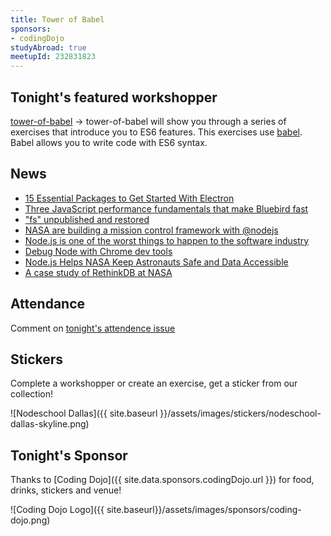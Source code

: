 ```yaml
---
title: Tower of Babel
sponsors:
- codingDojo
studyAbroad: true
meetupId: 232831823
---
```


## Tonight's featured workshopper

[tower-of-babel](https://github.com/yosuke-furukawa/tower-of-babel) → tower-of-babel will show you through a series of exercises that introduce you to ES6 features. This exercises use [babel](http://babeljs.io/). Babel allows you to write code with ES6 syntax.

## News

- [15 Essential Packages to Get Started With Electron](https://nodesource.com/blog/fifteen-essential-packages-to-get-started-with-electron/)
- [Three JavaScript performance fundamentals that make Bluebird fast](https://reaktor.com/blog/javascript-performance-fundamentals-make-bluebird-fast/)
- ["fs" unpublished and restored](http://status.npmjs.org/incidents/dw8cr1lwxkcr)
- [NASA are building a mission control framework with @nodejs](https://twitter.com/jwrnr/status/768390774803271680)
- [Node.js is one of the worst things to happen to the software industry](https://news.ycombinator.com/item?id=12338365)
- [Debug Node with Chrome dev tools](https://www.reddit.com/r/node/comments/4yoane/in_case_you_have_missed_it_node_v630_came_out/)
- [Node.js Helps NASA Keep Astronauts Safe and Data Accessible](https://twitter.com/nodejs/status/766349381570142208)
- [A case study of RethinkDB at NASA](https://rethinkdb.com/blog/nasa-case-study/)

## Attendance

Comment on [tonight's attendence issue](https://github.com/nodeschool/dallas/issues/91)

## Stickers

Complete a workshopper or create an exercise, get a sticker from our collection!

![Nodeschool Dallas]({{ site.baseurl }}/assets/images/stickers/nodeschool-dallas-skyline.png)

## Tonight's Sponsor

Thanks to [Coding Dojo]({{ site.data.sponsors.codingDojo.url }}) for food, drinks, stickers and venue!

![Coding Dojo Logo]({{ site.baseurl}}/assets/images/sponsors/coding-dojo.png)

